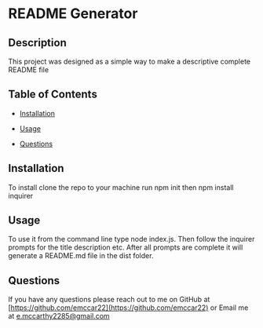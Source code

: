 # README Generator



## Description

This project was designed as a simple way to make a descriptive complete README file

## Table of Contents

* [Installation](#installation)
* [Usage](#usage)



* [Questions](#questions)

## Installation

To install clone the repo to your machine run npm init then npm install inquirer

## Usage

To use it from the command line type node index.js. Then follow the inquirer prompts for the title description etc.  After all prompts are complete it will generate a README.md file in the dist folder.







## Questions

If you have any questions please reach out to me on GitHub at [https://github.com/emccar22](https://github.com/emccar22) or Email me at [e.mccarthy2285@gmail.com](mailto:e.mccarthy2285@gmail.com)
